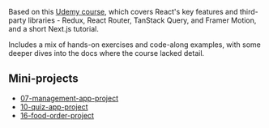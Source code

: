 Based on this [Udemy course](https://www.udemy.com/course/react-the-complete-guide-incl-redux), which covers React's key features and third-party libraries - Redux, React Router, TanStack Query, and Framer Motion, and a short Next.js tutorial.

Includes a mix of hands-on exercises and code-along examples, with some deeper dives into the docs where the course lacked detail.

## Mini-projects

- [07-management-app-project](./07-management-app-project/)
- [10-quiz-app-project](./10-quiz-app-project/)
- [16-food-order-project](./16-food-order-project/)
